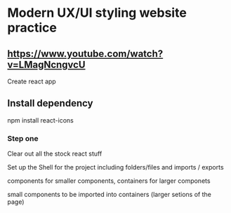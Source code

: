 # Modern UX/UI styling website practice

## https://www.youtube.com/watch?v=LMagNcngvcU

Create react app

## Install dependency

npm install react-icons

### Step one

Clear out all the stock react stuff

Set up the Shell for the project including folders/files and imports / exports

components for smaller components, containers for larger componets

small components to be imported into containers (larger setions of the page)
